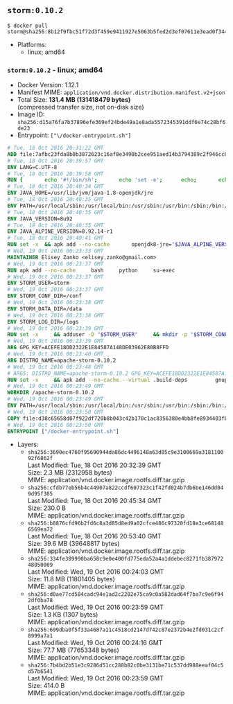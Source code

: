 ## `storm:0.10.2`

```console
$ docker pull storm@sha256:8b12f9fbc51f72d3f459e9411927e5063b5fed2d3ef07611e3ead0f34440a3cf
```

-	Platforms:
	-	linux; amd64

### `storm:0.10.2` - linux; amd64

-	Docker Version: 1.12.1
-	Manifest MIME: `application/vnd.docker.distribution.manifest.v2+json`
-	Total Size: **131.4 MB (131418479 bytes)**  
	(compressed transfer size, not on-disk size)
-	Image ID: `sha256:d15a76fa7b37896efe369ef24bde49a1e8ada5572345391ddf6e74c28bf6de23`
-	Entrypoint: `["\/docker-entrypoint.sh"]`

```dockerfile
# Tue, 18 Oct 2016 20:31:22 GMT
ADD file:7afbc23fda8b0b3872623c16af8e3490b2cee951aed14b3794389c2f946cc8c7 in / 
# Tue, 18 Oct 2016 20:39:57 GMT
ENV LANG=C.UTF-8
# Tue, 18 Oct 2016 20:39:58 GMT
RUN { 		echo '#!/bin/sh'; 		echo 'set -e'; 		echo; 		echo 'dirname "$(dirname "$(readlink -f "$(which javac || which java)")")"'; 	} > /usr/local/bin/docker-java-home 	&& chmod +x /usr/local/bin/docker-java-home
# Tue, 18 Oct 2016 20:40:34 GMT
ENV JAVA_HOME=/usr/lib/jvm/java-1.8-openjdk/jre
# Tue, 18 Oct 2016 20:40:35 GMT
ENV PATH=/usr/local/sbin:/usr/local/bin:/usr/sbin:/usr/bin:/sbin:/bin:/usr/lib/jvm/java-1.8-openjdk/jre/bin:/usr/lib/jvm/java-1.8-openjdk/bin
# Tue, 18 Oct 2016 20:40:35 GMT
ENV JAVA_VERSION=8u92
# Tue, 18 Oct 2016 20:40:35 GMT
ENV JAVA_ALPINE_VERSION=8.92.14-r1
# Tue, 18 Oct 2016 20:40:41 GMT
RUN set -x 	&& apk add --no-cache 		openjdk8-jre="$JAVA_ALPINE_VERSION" 	&& [ "$JAVA_HOME" = "$(docker-java-home)" ]
# Wed, 19 Oct 2016 00:23:33 GMT
MAINTAINER Elisey Zanko <elisey.zanko@gmail.com>
# Wed, 19 Oct 2016 00:23:37 GMT
RUN apk add --no-cache     bash     python     su-exec
# Wed, 19 Oct 2016 00:23:37 GMT
ENV STORM_USER=storm
# Wed, 19 Oct 2016 00:23:37 GMT
ENV STORM_CONF_DIR=/conf
# Wed, 19 Oct 2016 00:23:38 GMT
ENV STORM_DATA_DIR=/data
# Wed, 19 Oct 2016 00:23:38 GMT
ENV STORM_LOG_DIR=/logs
# Wed, 19 Oct 2016 00:23:39 GMT
RUN set -x     && adduser -D "$STORM_USER"     && mkdir -p "$STORM_CONF_DIR" "$STORM_DATA_DIR" "$STORM_LOG_DIR"     && chown -R "$STORM_USER:$STORM_USER" "$STORM_CONF_DIR" "$STORM_DATA_DIR" "$STORM_LOG_DIR"
# Wed, 19 Oct 2016 00:23:39 GMT
ARG GPG_KEY=ACEFE18DD2322E1E84587A148DE03962E80B8FFD
# Wed, 19 Oct 2016 00:23:40 GMT
ARG DISTRO_NAME=apache-storm-0.10.2
# Wed, 19 Oct 2016 00:23:48 GMT
# ARGS: DISTRO_NAME=apache-storm-0.10.2 GPG_KEY=ACEFE18DD2322E1E84587A148DE03962E80B8FFD
RUN set -x     && apk add --no-cache --virtual .build-deps         gnupg     && wget -q "http://www.apache.org/dist/storm/$DISTRO_NAME/$DISTRO_NAME.tar.gz"     && wget -q "http://www.apache.org/dist/storm/$DISTRO_NAME/$DISTRO_NAME.tar.gz.asc"     && export GNUPGHOME="$(mktemp -d)"     && gpg --keyserver ha.pool.sks-keyservers.net --recv-key "$GPG_KEY"     && gpg --batch --verify "$DISTRO_NAME.tar.gz.asc" "$DISTRO_NAME.tar.gz"     && tar -xzf "$DISTRO_NAME.tar.gz"     && chown -R "$STORM_USER:$STORM_USER" "$DISTRO_NAME"     && rm -r "$GNUPGHOME" "$DISTRO_NAME.tar.gz" "$DISTRO_NAME.tar.gz.asc"     && apk del .build-deps
# Wed, 19 Oct 2016 00:23:49 GMT
WORKDIR /apache-storm-0.10.2
# Wed, 19 Oct 2016 00:23:49 GMT
ENV PATH=/usr/local/sbin:/usr/local/bin:/usr/sbin:/usr/bin:/sbin:/bin:/usr/lib/jvm/java-1.8-openjdk/jre/bin:/usr/lib/jvm/java-1.8-openjdk/bin:/apache-storm-0.10.2/bin
# Wed, 19 Oct 2016 00:23:50 GMT
COPY file:d38c65658d07f922df720b8b043c42b170c1ac8356380e4bb8fe8934403fb0d8 in / 
# Wed, 19 Oct 2016 00:23:50 GMT
ENTRYPOINT ["/docker-entrypoint.sh"]
```

-	Layers:
	-	`sha256:3690ec4760f95690944da86dc4496148a63d85c9e3100669a318110092f6862f`  
		Last Modified: Tue, 18 Oct 2016 20:32:39 GMT  
		Size: 2.3 MB (2312958 bytes)  
		MIME: application/vnd.docker.image.rootfs.diff.tar.gzip
	-	`sha256:cfdb77eb56b4c44907a822ccdf607323c1f42fd024b7db6be146dd049d95f305`  
		Last Modified: Tue, 18 Oct 2016 20:45:34 GMT  
		Size: 230.0 B  
		MIME: application/vnd.docker.image.rootfs.diff.tar.gzip
	-	`sha256:b8876cfd96b2fd6c8a3d85d8ed9a02cfce486c97320fd18e3ce681486569ea72`  
		Last Modified: Tue, 18 Oct 2016 20:53:40 GMT  
		Size: 39.6 MB (39648817 bytes)  
		MIME: application/vnd.docker.image.rootfs.diff.tar.gzip
	-	`sha256:334fe389990ba658c9e0e400fd775eda52a4a1ddebec8271fb38797248050009`  
		Last Modified: Wed, 19 Oct 2016 00:24:03 GMT  
		Size: 11.8 MB (11801405 bytes)  
		MIME: application/vnd.docker.image.rootfs.diff.tar.gzip
	-	`sha256:d0ae77cd584cadc94e1ad2c2202e75ca9c0a582dad64f7ba7c9e6f942df0ba78`  
		Last Modified: Wed, 19 Oct 2016 00:23:59 GMT  
		Size: 1.3 KB (1307 bytes)  
		MIME: application/vnd.docker.image.rootfs.diff.tar.gzip
	-	`sha256:699dba0f5f33a4687a11c4518cd2147d742c87e2372b4e2fd031c2cf8999a7a1`  
		Last Modified: Wed, 19 Oct 2016 00:24:16 GMT  
		Size: 77.7 MB (77653348 bytes)  
		MIME: application/vnd.docker.image.rootfs.diff.tar.gzip
	-	`sha256:7b4bd2b51e3c9286d51cc288b82c0be3131be71c537dd988eeaf04c5d57b6541`  
		Last Modified: Wed, 19 Oct 2016 00:23:59 GMT  
		Size: 414.0 B  
		MIME: application/vnd.docker.image.rootfs.diff.tar.gzip
